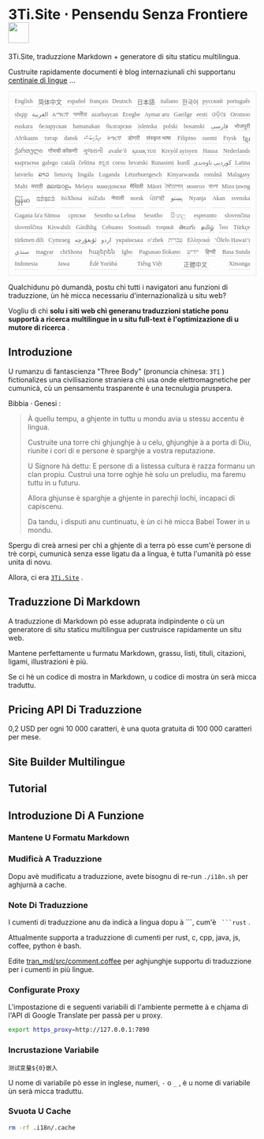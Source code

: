 <h1 style="justify-content:space-between">3Ti.Site ⋅ Pensendu Senza Frontiere<img src="//i-01.eu.org/3Ti/logo.svg" style="user-select:none;margin-top:-1px;width:42px"></h1>

3Ti.Site, traduzzione Markdown + generatore di situ staticu multilingua.

Custruite rapidamente documenti è blog internaziunali chì supportanu [centinaie di lingue](https://github.com/i18n-site/node/blob/main/lang/src/index.js) ...

<pre class="langli" style="display:flex;flex-wrap:wrap;background:transparent;border:1px solid #eee;font-size:12px;box-shadow:0 0 3px inset #eee;padding:12px 5px 4px 12px;justify-content:space-between;"><style>pre.langli i{font-weight:300;font-family:s;margin-right:7px;margin-bottom:8px;font-style:normal;color:#666;border-bottom:1px dashed #ccc;}</style><i>English</i><i> 简体中文 </i><i>español</i><i>français</i><i>Deutsch</i><i> 日本語 </i><i>italiano</i><i>한국어</i><i>русский</i><i>português</i><i>shqip</i><i>‫العربية‬</i><i>አማርኛ</i><i>অসমীয়া</i><i>azərbaycan</i><i>Eʋegbe</i><i>Aymar aru</i><i>Gaeilge</i><i>eesti</i><i>ଓଡ଼ିଆ</i><i>Oromoo</i><i>euskara</i><i>беларуская</i><i>bamanakan</i><i>български</i><i>íslenska</i><i>polski</i><i>bosanski</i><i>‫فارسی‬</i><i>भोजपुरी</i><i>Afrikaans</i><i>татар</i><i>dansk</i><i>‫ދިވެހިބަސް‬</i><i>ትግርኛ</i><i>डोगरी</i><i>संस्कृत भाषा</i><i>Filipino</i><i>suomi</i><i>Frysk</i><i>ខ្មែរ</i><i>ქართული</i><i>गोंयची कोंकणी</i><i>ગુજરાતી</i><i>avañe’ẽ</i><i>қазақ тілі</i><i>Kreyòl ayisyen</i><i>Hausa</i><i>Nederlands</i><i>кыргызча</i><i>galego</i><i>català</i><i>čeština</i><i>ಕನ್ನಡ</i><i>corsu</i><i>hrvatski</i><i>Runasimi</i><i>kurdî</i><i>‫کوردیی ناوەندی‬</i><i>Latina</i><i>latviešu</i><i>ລາວ</i><i>lietuvių</i><i>lingála</i><i>Luganda</i><i>Lëtzebuergesch</i><i>Kinyarwanda</i><i>română</i><i>Malagasy</i><i>Malti</i><i>मराठी</i><i>മലയാളം</i><i>Melayu</i><i>македонски</i><i>मैथिली</i><i>Māori</i><i>মৈতৈলোন্</i><i>монгол</i><i>বাংলা</i><i>Mizo ṭawng</i><i>မြန်မာ</i><i>𞄀𞄄𞄰𞄩𞄍𞄜𞄰</i><i>IsiXhosa</i><i>isiZulu</i><i>नेपाली</i><i>norsk</i><i>ਪੰਜਾਬੀ</i><i>‫پښتو‬</i><i>Nyanja</i><i>Akan</i><i>svenska</i><i>Gagana fa'a Sāmoa</i><i>српски</i><i>Sesotho sa Leboa</i><i>Sesotho</i><i>සිංහල</i><i>esperanto</i><i>slovenčina</i><i>slovenščina</i><i>Kiswahili</i><i>Gàidhlig</i><i>Cebuano</i><i>Soomaali</i><i>тоҷикӣ</i><i>తెలుగు</i><i>தமிழ்</i><i>ไทย</i><i>Türkçe</i><i>türkmen dili</i><i>Cymraeg</i><i>‫ئۇيغۇرچە‬</i><i>‫اردو‬</i><i>українська</i><i>o‘zbek</i><i>‫עברית‬</i><i>Ελληνικά</i><i>ʻŌlelo Hawaiʻi</i><i>‫سنڌي‬</i><i>magyar</i><i>chiShona</i><i>հայերեն</i><i>Igbo</i><i>Pagsasao Ilokano</i><i>‫ייִדיש‬</i><i>हिन्दी</i><i>Basa Sunda</i><i>Indonesia</i><i>Jawa</i><i>Èdè Yorùbá</i><i>Tiếng Việt</i><i> 正體中文 </i><i>Xitsonga</i></pre>

Qualchidunu pò dumandà, postu chì tutti i navigatori anu funzioni di traduzzione, ùn hè micca necessariu d'internazionalizà u situ web?

Vogliu dì chì **solu i siti web chì generanu traduzzioni statiche ponu supportà a ricerca multilingue in u situ full-text è l'optimizazione di u mutore di ricerca** .

## Introduzione

U rumanzu di fantascienza &quot;Three Body&quot; (pronuncia chinesa: `3Tǐ` ) fictionalizes una civilisazione straniera chì usa onde elettromagnetiche per cumunicà, cù un pensamentu trasparente è una tecnulugia pruspera.

Bibbia · Genesi :

> À quellu tempu, a ghjente in tuttu u mondu avia u stessu accentu è lingua.
>
> Custruite una torre chì ghjunghje à u celu, ghjunghje à a porta di Diu, riunite i cori di e persone è sparghje a vostra reputazione.
>
> U Signore hà dettu: E persone di a listessa cultura è razza formanu un clan propiu. Custruì una torre oghje hè solu un preludiu, ma faremu tuttu in u futuru.
>
> Allora ghjunse è sparghje a ghjente in parechji lochi, incapaci di capiscenu.
>
> Da tandu, i disputi anu cuntinuatu, è ùn ci hè micca Babel Tower in u mondu.

Spergu di creà arnesi per chì a ghjente di a terra pò esse cum'è persone di trè corpi, cumunicà senza esse ligatu da a lingua, è tutta l'umanità pò esse unita di novu.

Allora, ci era [`3Ti.Site`](//3Ti.Site) .

## Traduzzione Di Markdown

A traduzzione di Markdown pò esse aduprata indipindente o cù un generatore di situ staticu multilingua per custruisce rapidamente un situ web.

Mantene perfettamente u furmatu Markdown, grassu, listi, tituli, citazioni, ligami, illustrazioni è più.

Se ci hè un codice di mostra in Markdown, u codice di mostra ùn serà micca traduttu.

## Pricing API Di Traduzzione

0,2 USD per ogni 10 000 caratteri, è una quota gratuita di 100 000 caratteri per mese.

## Site Builder Multilingue

## Tutorial

## Introduzione Di A Funzione

### Mantene U Formatu Markdown

### Mudificà A Traduzzione

Dopu avè mudificatu a traduzzione, avete bisognu di re-run `./i18n.sh` per aghjurnà a cache.

### Note Di Traduzzione

I cumenti di traduzzione anu da indicà a lingua dopu à \```, cum'è ` ```rust` .

Attualmente supporta a traduzzione di cumenti per rust, c, cpp, java, js, coffee, python è bash.

Edite [tran_md/src/comment.coffee](https://github.com/i18n-site/node/blob/main/tran_md/src/comment.coffee) per aghjunghje supportu di traduzzione per i cumenti in più lingue.

### Configurate Proxy

L'impostazione di e seguenti variabili di l'ambiente permette à e chjama di l'API di Google Translate per passà per u proxy.

```bash
export https_proxy=http://127.0.0.1:7890
```

### Incrustazione Variabile

```
测试变量${0}嵌入
```

U nome di variabile pò esse in inglese, numeri, `-` o `_` , è u nome di variabile ùn serà micca traduttu.

### Svuota U Cache

```bash
rm -rf .i18n/.cache
```
